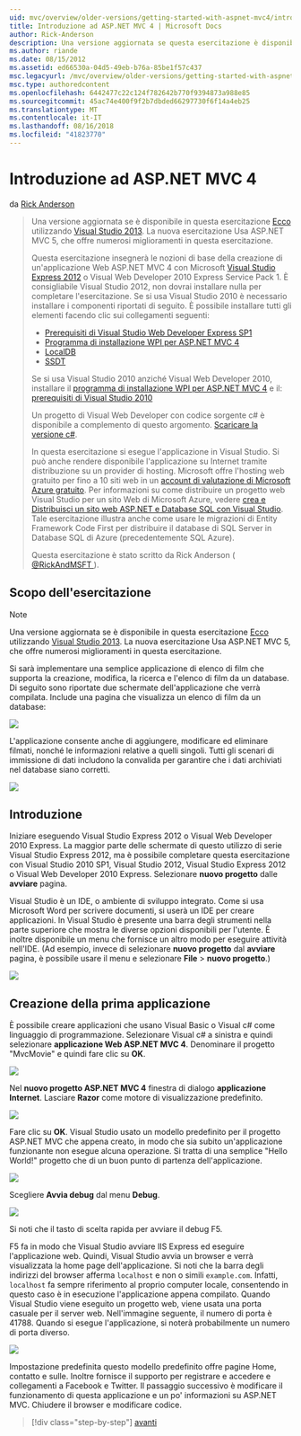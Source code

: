 ```yaml
---
uid: mvc/overview/older-versions/getting-started-with-aspnet-mvc4/intro-to-aspnet-mvc-4
title: Introduzione ad ASP.NET MVC 4 | Microsoft Docs
author: Rick-Anderson
description: Una versione aggiornata se questa esercitazione è disponibile qui utilizzando Visual Studio 2013. La nuova esercitazione Usa ASP.NET MVC 5, che offre numerosi miglioramenti rispetto t...
ms.author: riande
ms.date: 08/15/2012
ms.assetid: ed66530a-04d5-49eb-b76a-85be1f57c437
msc.legacyurl: /mvc/overview/older-versions/getting-started-with-aspnet-mvc4/intro-to-aspnet-mvc-4
msc.type: authoredcontent
ms.openlocfilehash: 6442477c22c124f782642b770f9394873a988e85
ms.sourcegitcommit: 45ac74e400f9f2b7dbded66297730f6f14a4eb25
ms.translationtype: MT
ms.contentlocale: it-IT
ms.lasthandoff: 08/16/2018
ms.locfileid: "41823770"
---
```

<a name="intro-to-aspnet-mvc-4"></a>Introduzione ad ASP.NET MVC 4
====================
da [Rick Anderson](https://github.com/Rick-Anderson)

> Una versione aggiornata se è disponibile in questa esercitazione [Ecco](../../getting-started/introduction/getting-started.md) utilizzando [Visual Studio 2013](https://www.microsoft.com/visualstudio/eng/2013-downloads). La nuova esercitazione Usa ASP.NET MVC 5, che offre numerosi miglioramenti in questa esercitazione.
> 
> Questa esercitazione insegnerà le nozioni di base della creazione di un'applicazione Web ASP.NET MVC 4 con Microsoft [Visual Studio Express 2012](https://www.microsoft.com/visualstudio/11/products/express) o Visual Web Developer 2010 Express Service Pack 1. È consigliabile Visual Studio 2012, non dovrai installare nulla per completare l'esercitazione. Se si usa Visual Studio 2010 è necessario installare i componenti riportati di seguito. È possibile installare tutti gli elementi facendo clic sui collegamenti seguenti:
> 
> - [Prerequisiti di Visual Studio Web Developer Express SP1](https://www.microsoft.com/web/gallery/install.aspx?appid=VWD2010SP1Pack)
> - [Programma di installazione WPI per ASP.NET MVC 4](https://go.microsoft.com/fwlink/?LinkId=243392)
> - [LocalDB](https://www.microsoft.com/web/gallery/install.aspx?appid=SQLLocalDBOnly_11_0)
> - [SSDT](https://blogs.msdn.com/b/rickandy/archive/2012/08/02/installing-and-using-sql-server-data-tools-ssdt-on-visual-studio-2010-and-vwd.aspx)
> 
> Se si usa Visual Studio 2010 anziché Visual Web Developer 2010, installare il [programma di installazione WPI per ASP.NET MVC 4](https://go.microsoft.com/fwlink/?LinkId=243392) e il: [prerequisiti di Visual Studio 2010](https://www.microsoft.com/web/gallery/install.aspx?appsxml=&amp;appid=VS2010SP1Pack)
> 
> Un progetto di Visual Web Developer con codice sorgente c# è disponibile a complemento di questo argomento. [Scaricare la versione c#](https://code.msdn.microsoft.com/Intro-to-ASPNET-MVC-4-61d0219d/file/114480/1/MvcMovie.zip).
> 
> In questa esercitazione si esegue l'applicazione in Visual Studio. Si può anche rendere disponibile l'applicazione su Internet tramite distribuzione su un provider di hosting. Microsoft offre l'hosting web gratuito per fino a 10 siti web in un [account di valutazione di Microsoft Azure gratuito](https://www.windowsazure.com/pricing/free-trial/?WT.mc_id=A443DD604). Per informazioni su come distribuire un progetto web Visual Studio per un sito Web di Microsoft Azure, vedere [crea e Distribuisci un sito web ASP.NET e Database SQL con Visual Studio](https://docs.microsoft.com/dotnet/azure/). Tale esercitazione illustra anche come usare le migrazioni di Entity Framework Code First per distribuire il database di SQL Server in Database SQL di Azure (precedentemente SQL Azure).
> 
> Questa esercitazione è stato scritto da Rick Anderson ( [ @RickAndMSFT ](https://twitter.com/#!/RickAndMSFT) ).


## <a name="what-youll-build"></a>Scopo dell'esercitazione

> [!NOTE]
> Una versione aggiornata se è disponibile in questa esercitazione [Ecco](../../getting-started/introduction/getting-started.md) utilizzando [Visual Studio 2013](https://www.microsoft.com/visualstudio/eng/2013-downloads). La nuova esercitazione Usa ASP.NET MVC 5, che offre numerosi miglioramenti in questa esercitazione.


Si sarà implementare una semplice applicazione di elenco di film che supporta la creazione, modifica, la ricerca e l'elenco di film da un database. Di seguito sono riportate due schermate dell'applicazione che verrà compilata. Include una pagina che visualizza un elenco di film da un database:

![](intro-to-aspnet-mvc-4/_static/image1.png)

L'applicazione consente anche di aggiungere, modificare ed eliminare filmati, nonché le informazioni relative a quelli singoli. Tutti gli scenari di immissione di dati includono la convalida per garantire che i dati archiviati nel database siano corretti.

![](intro-to-aspnet-mvc-4/_static/image2.png)

## <a name="getting-started"></a>Introduzione

Iniziare eseguendo Visual Studio Express 2012 o Visual Web Developer 2010 Express. La maggior parte delle schermate di questo utilizzo di serie Visual Studio Express 2012, ma è possibile completare questa esercitazione con Visual Studio 2010 SP1, Visual Studio 2012, Visual Studio Express 2012 o Visual Web Developer 2010 Express. Selezionare **nuovo progetto** dalle **avviare** pagina.

Visual Studio è un IDE, o ambiente di sviluppo integrato. Come si usa Microsoft Word per scrivere documenti, si userà un IDE per creare applicazioni. In Visual Studio è presente una barra degli strumenti nella parte superiore che mostra le diverse opzioni disponibili per l'utente. È inoltre disponibile un menu che fornisce un altro modo per eseguire attività nell'IDE. (Ad esempio, invece di selezionare **nuovo progetto** dal **avviare** pagina, è possibile usare il menu e selezionare **File** &gt; **nuovo progetto**.)

![](intro-to-aspnet-mvc-4/_static/image3.png)

## <a name="creating-your-first-application"></a>Creazione della prima applicazione

È possibile creare applicazioni che usano Visual Basic o Visual c# come linguaggio di programmazione. Selezionare Visual c# a sinistra e quindi selezionare **applicazione Web ASP.NET MVC 4**. Denominare il progetto &quot;MvcMovie&quot; e quindi fare clic su **OK**.

![](intro-to-aspnet-mvc-4/_static/image4.png)

Nel **nuovo progetto ASP.NET MVC 4** finestra di dialogo **applicazione Internet**. Lasciare **Razor** come motore di visualizzazione predefinito.

![](intro-to-aspnet-mvc-4/_static/image5.png)

Fare clic su **OK**. Visual Studio usato un modello predefinito per il progetto ASP.NET MVC che appena creato, in modo che sia subito un'applicazione funzionante non esegue alcuna operazione. Si tratta di una semplice &quot;Hello World!&quot; progetto che di un buon punto di partenza dell'applicazione.

![](intro-to-aspnet-mvc-4/_static/image6.png)

Scegliere **Avvia debug** dal menu **Debug**.

![](intro-to-aspnet-mvc-4/_static/image7.png)

Si noti che il tasto di scelta rapida per avviare il debug F5.

F5 fa in modo che Visual Studio avviare IIS Express ed eseguire l'applicazione web. Quindi, Visual Studio avvia un browser e verrà visualizzata la home page dell'applicazione. Si noti che la barra degli indirizzi del browser afferma `localhost` e non o simili `example.com`. Infatti, `localhost` fa sempre riferimento al proprio computer locale, consentendo in questo caso è in esecuzione l'applicazione appena compilato. Quando Visual Studio viene eseguito un progetto web, viene usata una porta casuale per il server web. Nell'immagine seguente, il numero di porta è 41788. Quando si esegue l'applicazione, si noterà probabilmente un numero di porta diverso.

![](intro-to-aspnet-mvc-4/_static/image8.png)

Impostazione predefinita questo modello predefinito offre pagine Home, contatto e sulle. Inoltre fornisce il supporto per registrare e accedere e collegamenti a Facebook e Twitter. Il passaggio successivo è modificare il funzionamento di questa applicazione e un po' informazioni su ASP.NET MVC. Chiudere il browser e modificare codice.

> [!div class="step-by-step"]
> [avanti](adding-a-controller.md)
